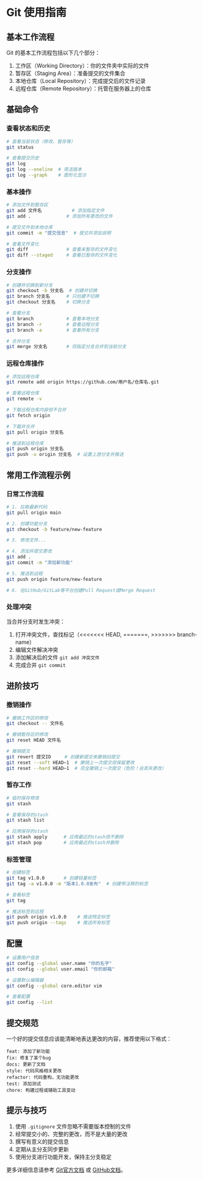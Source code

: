 # Git 使用指南

## 基本工作流程

Git 的基本工作流程包括以下几个部分：
1. 工作区（Working Directory）：你的文件夹中实际的文件
2. 暂存区（Staging Area）：准备提交的文件集合
3. 本地仓库（Local Repository）：完成提交后的文件记录
4. 远程仓库（Remote Repository）：托管在服务器上的仓库

## 基础命令

### 查看状态和历史

```bash
# 查看当前状态（修改、暂存等）
git status

# 查看提交历史
git log
git log --oneline  # 简洁版本
git log --graph    # 图形化显示
```

### 基本操作

```bash
# 添加文件到暂存区
git add 文件名           # 添加指定文件
git add .             # 添加所有更改的文件

# 提交文件到本地仓库
git commit -m "提交信息"  # 提交并添加说明

# 查看文件变化
git diff              # 查看未暂存的文件变化
git diff --staged     # 查看已暂存的文件变化
```

### 分支操作

```bash
# 创建并切换到新分支
git checkout -b 分支名  # 创建并切换
git branch 分支名      # 只创建不切换
git checkout 分支名    # 切换分支

# 查看分支
git branch            # 查看本地分支
git branch -r         # 查看远程分支
git branch -a         # 查看所有分支

# 合并分支
git merge 分支名       # 将指定分支合并到当前分支
```

### 远程仓库操作

```bash
# 添加远程仓库
git remote add origin https://github.com/用户名/仓库名.git

# 查看远程仓库
git remote -v

# 下载远程仓库内容但不合并
git fetch origin

# 下载并合并
git pull origin 分支名

# 推送到远程仓库
git push origin 分支名
git push -u origin 分支名  # 设置上游分支并推送
```

## 常用工作流程示例

### 日常工作流程

```bash
# 1. 拉取最新代码
git pull origin main

# 2. 创建功能分支
git checkout -b feature/new-feature

# 3. 修改文件...

# 4. 添加并提交更改
git add .
git commit -m "添加新功能"

# 5. 推送到远程
git push origin feature/new-feature

# 6. 在GitHub/GitLab等平台创建Pull Request或Merge Request
```

### 处理冲突

当合并分支时发生冲突：

1. 打开冲突文件，查找标记（<<<<<<< HEAD, =======, >>>>>>> branch-name）
2. 编辑文件解决冲突
3. 添加解决后的文件 `git add 冲突文件`
4. 完成合并 `git commit`

## 进阶技巧

### 撤销操作

```bash
# 撤销工作区的修改
git checkout -- 文件名

# 撤销暂存区的修改
git reset HEAD 文件名

# 撤销提交
git revert 提交ID     # 创建新提交来撤销旧提交
git reset --soft HEAD~1  # 撤销上一次提交但保留更改
git reset --hard HEAD~1  # 完全撤销上一次提交（危险！会丢失更改）
```

### 暂存工作

```bash
# 临时保存修改
git stash

# 查看保存的stash
git stash list

# 应用保存的stash
git stash apply      # 应用最近的stash但不删除
git stash pop        # 应用最近的stash并删除
```

### 标签管理

```bash
# 创建标签
git tag v1.0.0       # 创建轻量标签
git tag -a v1.0.0 -m "版本1.0.0发布"  # 创建带注释的标签

# 查看标签
git tag

# 推送标签到远程
git push origin v1.0.0    # 推送特定标签
git push origin --tags    # 推送所有标签
```

## 配置

```bash
# 设置用户信息
git config --global user.name "你的名字"
git config --global user.email "你的邮箱"

# 设置默认编辑器
git config --global core.editor vim

# 查看配置
git config --list
```

## 提交规范

一个好的提交信息应该能清晰地表达更改的内容，推荐使用以下格式：

```
feat: 添加了新功能
fix: 修复了某个bug
docs: 更新了文档
style: 代码风格相关更改
refactor: 代码重构，无功能更改
test: 添加测试
chore: 构建过程或辅助工具变动
```

## 提示与技巧

1. 使用 `.gitignore` 文件忽略不需要版本控制的文件
2. 经常提交小的、完整的更改，而不是大量的更改
3. 撰写有意义的提交信息
4. 定期从主分支同步更新
5. 使用分支进行功能开发，保持主分支稳定

更多详细信息请参考 [Git官方文档](https://git-scm.com/doc) 或 [GitHub文档](https://docs.github.com/cn)。 